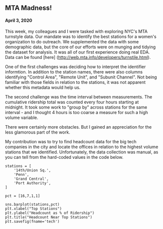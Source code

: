 ## MTA Madness!
#### April 3, 2020

This week, my colleagues and I were tasked with exploring NYC's MTA turnstyle data. Our mandate was to identify the best stations for a women's organization to do outreach. We supplemented the data with some demographic data, but the core of our efforts were on munging and tidying the dataset for analysis. It was all of our first experience doing real EDA. Data can be found [here] (http://web.mta.info/developers/turnstile.html).

One of the first challenges was deciding how to interpret the identifier informtion. In addition to the station names, there were also columns identifying "Control Area", "Remote Unit", and "Subunit Channel". Not being familiar with those fields in relation to the stations, it was not apparent whether this metadata would help us. 

The second challenge was the time interval between measurements. The cumulative ridership total was counted every four hours starting at midnight. It took some work to "group by" across stations for the same interval - and I thought 4 hours is too coarse a measure for such a high volume variable. 

There were certainly more obstacles. But I gained an appreciation for the less glamorous part of the work.

My contribution was to try to find headcount data for the big tech companies in the city and locate the offices in relation to the highest volume stations that we identified. Unfortunately, the data collection was manual, as you can tell from the hard-coded values in the code below.

```
stations = [
    '14th/Union Sq.',
    'Penn',
    'Grand Central',
    'Port Authority',
]

pct = [16,7,1,1]

sns.barplot(stations,pct)
plt.xlabel("Top Stations")
plt.ylabel("Headcount as % of Ridership")
plt.title("Headcount Near Top Stations")
plt.savefig(fname='tech')

```

